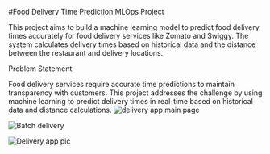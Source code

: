 #Food Delivery Time Prediction MLOps Project

This project aims to build a machine learning model to predict food delivery times accurately for food delivery services like Zomato and Swiggy. The system calculates delivery times based on historical data and the distance between the restaurant and delivery locations.

Problem Statement

Food delivery services require accurate time predictions to maintain transparency with customers. This project addresses the challenge by using machine learning to predict delivery times in real-time based on historical data and distance calculations.
![delivery app main page](https://github.com/user-attachments/assets/ff63ea2d-fcf2-48eb-bfda-396031efc0cb)

![Batch delivery](https://github.com/user-attachments/assets/221e21eb-3052-40c5-af38-cf9e8300b1b2)

![Delivery app pic](https://github.com/user-attachments/assets/14fa06d7-ad03-49b1-afd8-5091604c87ab)



